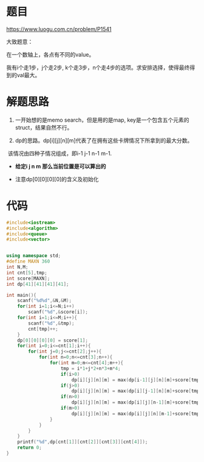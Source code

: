 # 题目

https://www.luogu.com.cn/problem/P1541

大致题意：

在一个数轴上，各点有不同的value。

我有i个走1步，j个走2步, k个走3步，n个走4步的选项。求安排选择，使得最终得到的val最大。	

# 解题思路

1. 一开始想的是memo search，但是用的是map, key是一个包含五个元素的struct，结果自然不行。

2. dp的思路。dp\[i]\[j]\[n]\[m]代表了在拥有这些卡牌情况下所拿到的最大分数。

​       该情况由四种子情况组成，即i-1 j-1 n-1 m-1.

* **给定i j n m 那么当前位置是可以算出的**

* 注意dp\[0]\[0]\[0]\[0]的含义及初始化

# 代码

```cpp
#include<iostream>
#include<algorithm>
#include<queue>
#include<vector>


using namespace std;
#define MAXN 360
int N,M;
int cnt[5],tmp;
int score[MAXN];
int dp[41][41][41][41];

int main(){
    scanf("%d%d",&N,&M);
    for(int i=1;i<=N;i++)
        scanf("%d",&score[i]);
    for(int i=1;i<=M;i++){
        scanf("%d",&tmp);
        cnt[tmp]++;
    }
    dp[0][0][0][0] = score[1];
    for(int i=0;i<=cnt[1];i++){
        for(int j=0;j<=cnt[2];j++){
            for(int n=0;n<=cnt[3];n++){
                for(int m=0;m<=cnt[4];m++){
                    tmp = i*1+j*2+n*3+m*4;
                    if(i>0) 
                        dp[i][j][n][m] = max(dp[i-1][j][n][m]+score[tmp+1],dp[i][j][n][m]);
                    if(j>0) 
                        dp[i][j][n][m] = max(dp[i][j-1][n][m]+score[tmp+1],dp[i][j][n][m]);
                    if(n>0) 
                        dp[i][j][n][m] = max(dp[i][j][n-1][m]+score[tmp+1],dp[i][j][n][m]);
                    if(m>0) 
                        dp[i][j][n][m] = max(dp[i][j][n][m-1]+score[tmp+1],dp[i][j][n][m]);
                }
            }
        }
    }
    printf("%d",dp[cnt[1]][cnt[2]][cnt[3]][cnt[4]]);
    return 0;
}
```